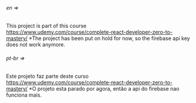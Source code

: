 ###### en =>
This project is part of this course https://www.udemy.com/course/complete-react-developer-zero-to-mastery/
*The project has been put on hold for now, so the firebase api key does not work anymore.

###### pt-br =>
Este projeto faz parte deste curso https://www.udemy.com/course/complete-react-developer-zero-to-mastery/
*O projeto esta parado por agora, então a api do firebase nao funciona mais.

